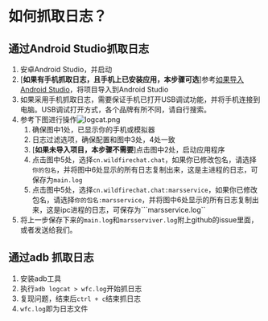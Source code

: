 # 如何抓取日志？

## 通过Android Studio抓取日志

1. 安卓Android Studio，并启动
2. [**如果有手机抓取日志，且手机上已安装应用，本步骤可选**]参考[如果导入Android Studio](q1.md)，将项目导入到Android Studio
3. 如果采用手机抓取日志，需要保证手机已打开USB调试功能，并将手机连接到电脑。USB调试打开方式，各个品牌有所不同，请自行搜索。
4. 参考下图进行操作![logcat.png](https://static.wildfirechat.cn/logcat.png)
   1. 确保图中1处，已显示你的手机或模拟器
   2. 日志过滤选项，确保配置和图中3处，4处一致
   3. [**如果未导入项目，本步骤不需要**]点击图中2处，启动应用程序
   4. 点击图中5处，选择```cn.wildfirechat.chat```，如果你已修改包名，请选择```你的包名```，并将图中6处显示的所有日志复制出来，这是主进程的日志，可保存为```main.log```
   5. 点击图中5处，选择```cn.wildfirechat.chat:marsservice```，如果你已修改包名，请选择```你的包名:marsservice```，并将图中6处显示的所有日志复制出来，这是ipc进程的日志，可保存为```marsservice.log``
5. 将上一步保存下来的```main.log```和```marsserviver.log```附上github的issue里面，或者发送给我们。



## 通过adb 抓取日志

1. 安装adb工具
2. 执行```adb logcat > wfc.log```开始抓日志
3. 复现问题，结束后```ctrl + c```结束抓日志
4. ```wfc.log```即为日志文件

